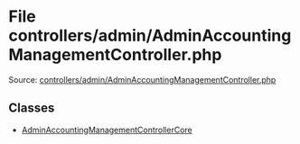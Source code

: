 File controllers/admin/AdminAccountingManagementController.php
=========

Source: [controllers/admin/AdminAccountingManagementController.php](https://github.com/PrestaShop/PrestaShop/blob/1.5.0.9/controllers/admin/AdminAccountingManagementController.php)


Classes
-------

* [AdminAccountingManagementControllerCore](class.AdminAccountingManagementControllerCore.md)

